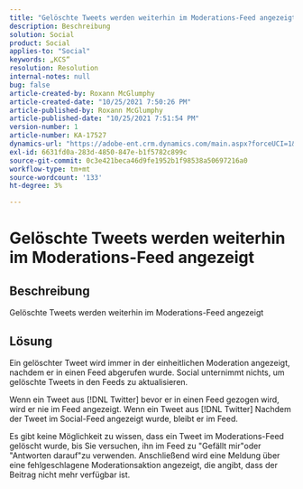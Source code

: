 ```yaml
---
title: "Gelöschte Tweets werden weiterhin im Moderations-Feed angezeigt"
description: Beschreibung
solution: Social
product: Social
applies-to: "Social"
keywords: „KCS“
resolution: Resolution
internal-notes: null
bug: false
article-created-by: Roxann McGlumphy
article-created-date: "10/25/2021 7:50:26 PM"
article-published-by: Roxann McGlumphy
article-published-date: "10/25/2021 7:51:54 PM"
version-number: 1
article-number: KA-17527
dynamics-url: "https://adobe-ent.crm.dynamics.com/main.aspx?forceUCI=1&pagetype=entityrecord&etn=knowledgearticle&id=4d279fc8-cc35-ec11-b6e6-000d3a3485ea"
exl-id: 6631fd0a-283d-4850-847e-b1f5782c899c
source-git-commit: 0c3e421beca46d9fe1952b1f98538a50697216a0
workflow-type: tm+mt
source-wordcount: '133'
ht-degree: 3%

---
```


# Gelöschte Tweets werden weiterhin im Moderations-Feed angezeigt

## Beschreibung

Gelöschte Tweets werden weiterhin im Moderations-Feed angezeigt

## Lösung


Ein gelöschter Tweet wird immer in der einheitlichen Moderation angezeigt, nachdem er in einen Feed abgerufen wurde. Social unternimmt nichts, um gelöschte Tweets in den Feeds zu aktualisieren.

Wenn ein Tweet aus [!DNL Twitter] bevor er in einen Feed gezogen wird, wird er nie im Feed angezeigt. Wenn ein Tweet aus [!DNL Twitter] Nachdem der Tweet im Social-Feed angezeigt wurde, bleibt er im Feed.

Es gibt keine Möglichkeit zu wissen, dass ein Tweet im Moderations-Feed gelöscht wurde, bis Sie versuchen, ihn im Feed zu &quot;Gefällt mir&quot;oder &quot;Antworten darauf&quot;zu verwenden. Anschließend wird eine Meldung über eine fehlgeschlagene Moderationsaktion angezeigt, die angibt, dass der Beitrag nicht mehr verfügbar ist.
